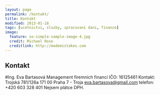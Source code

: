 ```yaml
---
layout: page
permalink: /kontakt/
title: Kontakt
modified: 2013-01-18
tags: [ucetnictvi, sluzby, zpracovani dani, finance]
image:
  feature: so-simple-sample-image-4.jpg
  credit: Michael Rose
  creditlink: http://mademistakes.com
---
```


## Kontakt

#Ing. Eva Bartasová
Management firemních financí
IČO: 16125461
Kontakt:
Trojská 781/126a
171 00 Praha 7 - Troja
[eva.bartasova@gmail.com](mailto:eva.bartasova@gmail.com)
telefon: +420 603 328 401
Nejsem plátce DPH.
